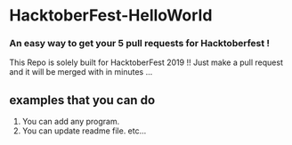 # HacktoberFest-HelloWorld
###  An easy way to get your 5 pull requests for Hacktoberfest ! 
This Repo is solely built for HacktoberFest 2019 !! Just make a pull request and it will be merged with in minutes ...
## examples that you can do
1. You can add any program.
2. You can update readme file.
etc...
